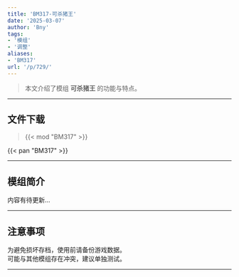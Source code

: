 ```yaml
---
title: 'BM317-可杀猪王'
date: '2025-03-07'
author: 'Bny'
tags:
- '模组'
- '调整'
aliases:
- 'BM317'
url: '/p/729/'
---
```


> 本文介绍了模组 **可杀猪王** 的功能与特点。

---

## 文件下载  

> {{< mod "BM317" >}}  

{{< pan "BM317" >}}  

---

## 模组简介

>  
内容有待更新...  

---

## 注意事项

>  
为避免损坏存档，使用前请备份游戏数据。  
可能与其他模组存在冲突，建议单独测试。  

---

